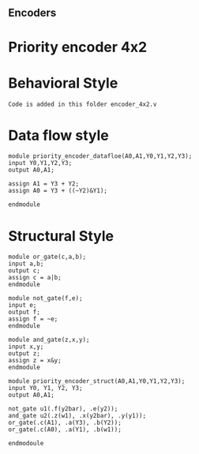 ## Encoders

# Priority encoder 4x2
# Behavioral Style
    Code is added in this folder encoder_4x2.v
    
# Data flow style
    module priority_encoder_datafloe(A0,A1,Y0,Y1,Y2,Y3);
    input Y0,Y1,Y2,Y3;
    output A0,A1;

    assign A1 = Y3 + Y2;
    assign A0 = Y3 + ((~Y2)&Y1);

    endmodule
    
# Structural Style
    module or_gate(c,a,b);
    input a,b;
    output c;
    assign c = a|b;
    endmodule

    module not_gate(f,e);
    input e;
    output f;
    assign f = ~e;
    endmodule

    module and_gate(z,x,y);
    input x,y;
    output z;
    assign z = x&y;
    endmodule 

    module priority_encoder_struct(A0,A1,Y0,Y1,Y2,Y3);
    input Y0, Y1, Y2, Y3;
    output A0,A1;

    not_gate u1(.f(y2bar), .e(y2));
    and_gate u2(.z(w1), .x(y2bar), .y(y1));
    or_gate(.c(A1), .a(Y3), .b(Y2));
    or_gate(.c(A0), .a(Y1), .b(w1));

    endmodoule
    
